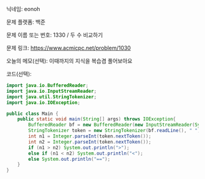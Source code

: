닉네임: eonoh

문제 플랫폼: 백준

문제 이름 또는 번호: 1330 / 두 수 비교하기

문제 링크: https://www.acmicpc.net/problem/1030

오늘의 메모(선택): 이때까지의 지식을 복습겸 풀어보아요

코드(선택):

```java
import java.io.BufferedReader;
import java.io.InputStreamReader;
import java.util.StringTokenizer;
import java.io.IOException;

public class Main {
    public static void main(String[] args) throws IOException{
        BufferedReader bf = new BufferedReader(new InputStreamReader(System.in));
        StringTokenizer token = new StringTokenizer(bf.readLine(), " ");
        int n1 = Integer.parseInt(token.nextToken());
        int n2 = Integer.parseInt(token.nextToken());
        if (n1 > n2) System.out.println(">");
        else if (n1 < n2) System.out.println("<");
        else System.out.println("==");
    }
}
```